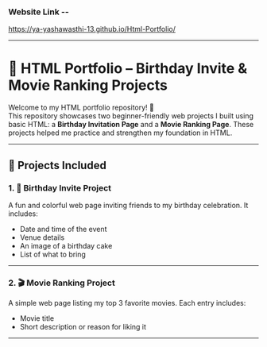 ### Website Link --
https://ya-yashawasthi-13.github.io/Html-Portfolio/

---

# 🎨 HTML Portfolio – Birthday Invite & Movie Ranking Projects

Welcome to my HTML portfolio repository! 👋  
This repository showcases two beginner-friendly web projects I built using basic HTML: a **Birthday Invitation Page** and a **Movie Ranking Page**. These projects helped me practice and strengthen my foundation in HTML.

---

## 📌 Projects Included

### 1. 🎂 Birthday Invite Project
A fun and colorful web page inviting friends to my birthday celebration. It includes:

- Date and time of the event  
- Venue details  
- An image of a birthday cake  
- List of what to bring  


---

### 2. 🎬 Movie Ranking Project
A simple web page listing my top 3 favorite movies. Each entry includes:

- Movie title  
- Short description or reason for liking it   


---

